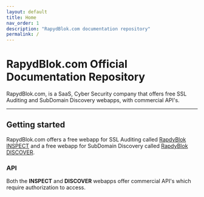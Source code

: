 ```yaml
---
layout: default
title: Home
nav_order: 1
description: "RapydBlok.com documentation repository"
permalink: /
---
```


# RapydBlok.com Official Documentation Repository

RapydBlok.com, is a SaaS, Cyber Security company that offers free SSL Auditing and SubDomain Discovery webapps, with commercial API's.

---

## Getting started

RapydBlok.com offers a free webapp for SSL Auditing called [RapdyBlok INSPECT](https://inspect.rapydblok.com) and a free webapp for SubDomain Discovery called [RapdyBlok DISCOVER](https://discover.rapydblok.com).

### API
Both the <b>INSPECT</b> and <b>DISCOVER</b> webapps offer commercial API's which require authorization to access.
